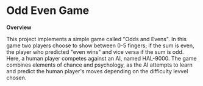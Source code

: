 # Odd Even Game

**Overview**

This project implements a simple game called "Odds and Evens". In this game two players choose to show between 0-5 fingers; if the sum is even, the player who predicted "even wins" and vice versa if the sum is odd. Here, a human player competes against an AI, named HAL-9000. The game combines elements of chance and psychology, as the AI attempts to learn and predict the human player's moves depending on the difficulty levvel chosen.

